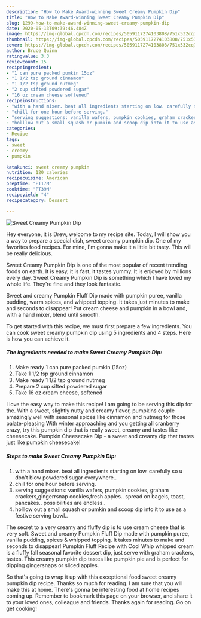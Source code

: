 ```yaml
---
description: "How to Make Award-winning Sweet Creamy Pumpkin Dip"
title: "How to Make Award-winning Sweet Creamy Pumpkin Dip"
slug: 1299-how-to-make-award-winning-sweet-creamy-pumpkin-dip
date: 2020-05-13T09:39:46.484Z
image: https://img-global.cpcdn.com/recipes/5059117274103808/751x532cq70/sweet-creamy-pumpkin-dip-recipe-main-photo.jpg
thumbnail: https://img-global.cpcdn.com/recipes/5059117274103808/751x532cq70/sweet-creamy-pumpkin-dip-recipe-main-photo.jpg
cover: https://img-global.cpcdn.com/recipes/5059117274103808/751x532cq70/sweet-creamy-pumpkin-dip-recipe-main-photo.jpg
author: Bruce Quinn
ratingvalue: 3.3
reviewcount: 15
recipeingredient:
- "1 can pure packed pumkin 15oz"
- "1 1/2 tsp ground cinnamon"
- "1 1/2 tsp ground nutmeg"
- "2 cup sifted powdered sugar"
- "16 oz cream cheese softened"
recipeinstructions:
- "with a hand mixer. beat all ingredients starting on low. carefully so u don&#39;t blow powdered sugar everywhere.."
- "chill for one hour before serving."
- "serving suggestions: vanilla wafers, pumpkin cookies, graham crackers,gingerrsnap cookies,fresh apples..  spread on bagels, toast, pancakes.. possibilities are endless.."
- "holllow out a small squash or pumkin and scoop dip into it to use as a festive serving bowl.."
categories:
- Recipe
tags:
- sweet
- creamy
- pumpkin

katakunci: sweet creamy pumpkin 
nutrition: 120 calories
recipecuisine: American
preptime: "PT17M"
cooktime: "PT39M"
recipeyield: "4"
recipecategory: Dessert

---
```



![Sweet Creamy Pumpkin Dip](https://img-global.cpcdn.com/recipes/5059117274103808/751x532cq70/sweet-creamy-pumpkin-dip-recipe-main-photo.jpg)

Hey everyone, it is Drew, welcome to my recipe site. Today, I will show you a way to prepare a special dish, sweet creamy pumpkin dip. One of my favorites food recipes. For mine, I'm gonna make it a little bit tasty. This will be really delicious.

Sweet Creamy Pumpkin Dip is one of the most popular of recent trending foods on earth. It is easy, it is fast, it tastes yummy. It is enjoyed by millions every day. Sweet Creamy Pumpkin Dip is something which I have loved my whole life. They're fine and they look fantastic.

Sweet and creamy Pumpkin Fluff Dip made with pumpkin puree, vanilla pudding, warm spices, and whipped topping. It takes just minutes to make and seconds to disappear! Put cream cheese and pumpkin in a bowl and, with a hand mixer, blend until smooth.


To get started with this recipe, we must first prepare a few ingredients. You can cook sweet creamy pumpkin dip using 5 ingredients and 4 steps. Here is how you can achieve it.

<!--inarticleads1-->

##### The ingredients needed to make Sweet Creamy Pumpkin Dip:

1. Make ready 1 can pure packed pumkin (15oz)
1. Take 1 1/2 tsp ground cinnamon
1. Make ready 1 1/2 tsp ground nutmeg
1. Prepare 2 cup sifted powdered sugar
1. Take 16 oz cream cheese, softened


I love the easy way to make this recipe! I am going to be serving this dip for the. With a sweet, slightly nutty and creamy flavor, pumpkins couple amazingly well with seasonal spices like cinnamon and nutmeg for those palate-pleasing With winter approaching and you getting all cranberry crazy, try this pumpkin dip that is really sweet, creamy and tastes like cheesecake. Pumpkin Cheesecake Dip - a sweet and creamy dip that tastes just like pumpkin cheesecake! 

<!--inarticleads2-->

##### Steps to make Sweet Creamy Pumpkin Dip:

1. with a hand mixer. beat all ingredients starting on low. carefully so u don&#39;t blow powdered sugar everywhere..
1. chill for one hour before serving.
1. serving suggestions: vanilla wafers, pumpkin cookies, graham crackers,gingerrsnap cookies,fresh apples..  spread on bagels, toast, pancakes.. possibilities are endless..
1. holllow out a small squash or pumkin and scoop dip into it to use as a festive serving bowl..


The secret to a very creamy and fluffy dip is to use cream cheese that is very soft. Sweet and creamy Pumpkin Fluff Dip made with pumpkin puree, vanilla pudding, spices &amp; whipped topping. It takes minutes to make and seconds to disappear! Pumpkin Fluff Recipe with Cool Whip whipped cream is a fluffy fall seasonal favorite dessert dip, just serve with graham crackers, tastes. This creamy pumpkin dip tastes like pumpkin pie and is perfect for dipping gingersnaps or sliced apples. 

So that's going to wrap it up with this exceptional food sweet creamy pumpkin dip recipe. Thanks so much for reading. I am sure that you will make this at home. There's gonna be interesting food at home recipes coming up. Remember to bookmark this page on your browser, and share it to your loved ones, colleague and friends. Thanks again for reading. Go on get cooking!
